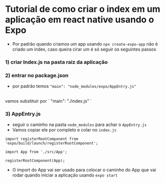 # Tutorial de como criar o index em um aplicação em react native usando o Expo

- Por padrão quando criamos um app usando `npx create-expo-app` não é criado um index, caso queira cirar um é só seguir os seguintes passos

### 1) criar Index.js na pasta raiz da aplicação

### 2) entrar no package.json
- por padrão temos ` "main": "node_modules/expo/AppEntry.js"
`
<br>
vamos substituir  por ` "main": "./index.js"
`

### 3) AppEntry.js
- seguir o caminho na pasta `node_modules` para achar o `AppEntry.js`
- Vamos copiar ele por completo e colar no `index.js`
```
import registerRootComponent from 'expo/build/launch/registerRootComponent';

import App from './src/App';

registerRootComponent(App);
```
- O import do App vai ser usado para colocar o caminho do App que vai rodar quando iniciar a aplicação usando `expo start`